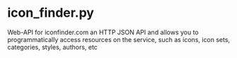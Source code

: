 # icon_finder.py
Web-API for iconfinder.com an HTTP JSON API and allows you to programmatically access resources on the service, such as icons, icon sets, categories, styles, authors, etc
